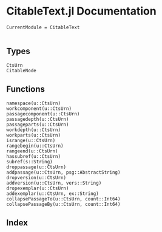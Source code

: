 # CitableText.jl Documentation
```@meta
CurrentModule = CitableText
```
```@contents
```
## Types
```@docs
CtsUrn
CitableNode
```

## Functions
```@docs
namespace(u::CtsUrn)
workcomponent(u::CtsUrn)
passagecomponent(u::CtsUrn)
passagedepth(u::CtsUrn)
passageparts(u::CtsUrn)
workdepth(u::CtsUrn)
workparts(u::CtsUrn)
isrange(u::CtsUrn)
rangebegin(u::CtsUrn)
rangeend(u::CtsUrn)
hassubref(u::CtsUrn)
subref(s::String)
droppassage(u::CtsUrn)
addpassage(u::CtsUrn, psg::AbstractString)
dropversion(u::CtsUrn)
addversion(u::CtsUrn, vers::String)
dropexemplar(u::CtsUrn)
addexemplar(u::CtsUrn, ex::String)
collapsePassageTo(u::CtsUrn, count::Int64)
collapsePassageBy(u::CtsUrn, count::Int64)
```
## Index
```@index
```
